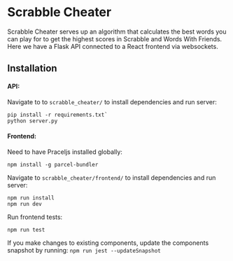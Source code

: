 # Scrabble Cheater

Scrabble Cheater serves up an algorithm that calculates the best words you can play for to get the highest scores in Scrabble and Words With Friends. Here we have a Flask API connected to a React frontend via websockets.

## Installation

#### API:

Navigate to to `scrabble_cheater/` to install dependencies and run server: 
```
pip install -r requirements.txt`
python server.py
```

#### Frontend:
Need to have Praceljs installed globally:
```
npm install -g parcel-bundler
```

Navigate to `scrabble_cheater/frontend/` to install dependencies and run server:
```
npm run install
npm run dev
```

Run frontend tests: 

`npm run test`

If you make changes to existing components, update the components snapshot by running:
`npm run jest --updateSnapshot`
